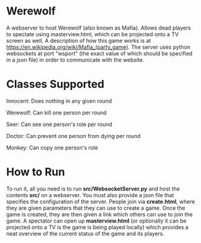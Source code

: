 # Werewolf

A webserver to host Werewolf (also known as Mafia). Allows dead players to spectate using masterview.html, which can be projected onto a TV screen as well. A description of how this game works is at https://en.wikipedia.org/wiki/Mafia_(party_game). The server uses python websockets at port "wsport" (the exact value of which should be specified in a json file) in order to communicate with the website.

# Classes Supported

Innocent: Does nothing in any given round

Werewolf: Can kill one person per round

Seer: Can see one person's role per round

Doctor: Can prevent one person from dying per round

Monkey: Can copy one person's role

# How to Run

To run it, all you need is to run __src/WebsocketServer.py__ and host the contents __src/__ on a webserver. You must also provide a json file that specifies the configuration of the server. People join via __create.html__, where they are given parameters that they can use to create a game. Once the game is created, they are then given a link which others can use to join the game. A spectator can open up __masterview.html__ (or optionally it can be projected onto a TV is the game is being played locally) which provides a neat overview of the current status of the game and its players.
